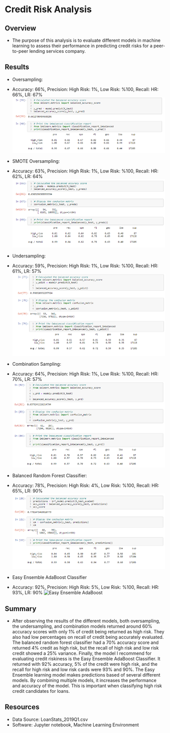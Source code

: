 # Credit Risk Analysis

## Overview

-	The purpose of this analysis is to evaluate different models in machine learning to assess their performance in predicting credit risks for a peer-to-peer lending services company.


## Results

-	Oversampling:
-	Accuracy: 66%, Precision: High Risk: 1%, Low Risk: %100, Recall: HR: 66%, LR: 67%
![Oversampling](/Images/Oversampling.PNG)

-	SMOTE Oversampling:
-	Accuracy: 63%, Precision: High Risk: 1%, Low Risk: %100, Recall: HR: 62%, LR: 64%
![SMOTE Oversampling](/Images/SMOTE_Oversampling.PNG)

-	Undersampling:
-	Accuracy: 59%, Precision: High Risk: 1%, Low Risk: %100, Recall: HR: 61%, LR: 57%
![Undersampling](/Images/Undersampling.PNG)

-	Combination Sampling:
-	Accuracy: 64%, Precision: High Risk: 1%, Low Risk: %100, Recall: HR: 70%, LR: 57%
![Combination Sampling](/Images/Combination_Sampling.PNG)

-	Balanced Random Forest Classifier:
-	Accuracy: 78%, Precision: High Risk: 4%, Low Risk: %100, Recall: HR: 65%, LR: 90%
![Balanced Random Forest](/Images/Balanced_Random_Forest_Classifier.PNG)

-	Easy Ensemble AdaBoost Classifier
-	Accuracy: 92%, Precision: High Risk: 5%, Low Risk: %100, Recall: HR: 93%, LR: 90%
![Easy Ensemble AdaBoost](/Images/Easy_Ensmeble_AdaBoost_Classifier.PNG)


## Summary

-	After observing the results of the different models, both oversampling, the undersampling, and combination models returned around 60% accuracy scores with only 1% of credit being returned as high risk.  They also had low percentages on recall of credit being accurately evaluated.  The balanced random forest classifier had a 70% accuracy score and returned 4% credit as high risk, but the recall of high risk and low risk credit showed a 25% variance.  Finally, the model I recommend for evaluating credit riskiness is the Easy Ensemble AdaBoost Classifier.  It returned with 92% accuracy, 5% of the credit were high risk, and the recall for high risk and low risk cards were 93% and 90%.
The Easy Ensemble learning model makes predictions based of several different models.  By combining multiple models, it increases the performance and accuracy of the model.  This is important when classifying high risk credit candidates for loans.

## Resources
- Data Source: LoanStats_2019Q1.csv
- Software: Jupyter notebook, Machine Learning Environment

